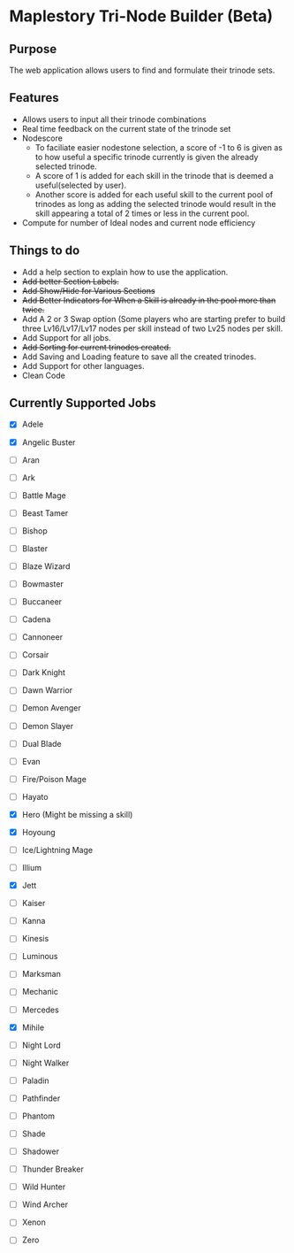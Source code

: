 # Maplestory Tri-Node Builder (Beta)

## Purpose
The web application allows users to find and formulate their trinode sets.

## Features

- Allows users to input all their trinode combinations
- Real time feedback on the current state of the trinode set
- Nodescore
  - To faciliate easier nodestone selection, a score of -1 to 6 is given as to how useful a specific trinode currently is given the already selected trinode. 
  - A score of 1 is added for each skill in the trinode that is deemed a useful(selected by user). 
  - Another score is added for each useful skill to the current pool of trinodes as long as adding the selected trinode would result in the skill appearing a total of 2 times or less in the current pool.
- Compute for number of Ideal nodes and current node efficiency

## Things to do

- Add a help section to explain how to use the application.
- ~~Add better Section Labels.~~
- ~~Add Show/Hide for Various Sections~~
- ~~Add Better Indicators for When a Skill is already in the pool more than twice.~~
- Add A 2 or 3 Swap option (Some players who are starting prefer to build three Lv16/Lv17/Lv17 nodes per skill instead of two Lv25 nodes per skill.
- Add Support for all jobs.
- ~~Add Sorting for current trinodes created.~~
- Add Saving and Loading feature to save all the created trinodes.
- Add Support for other languages.
- Clean Code

## Currently Supported Jobs

- [X] Adele
- [X] Angelic Buster
- [ ] Aran
- [ ] Ark
- [ ] Battle Mage
- [ ] Beast Tamer
- [ ] Bishop
- [ ] Blaster
- [ ] Blaze Wizard
- [ ] Bowmaster
- [ ] Buccaneer
- [ ] Cadena
- [ ] Cannoneer
- [ ] Corsair
- [ ] Dark Knight
- [ ] Dawn Warrior
- [ ] Demon Avenger
- [ ] Demon Slayer
- [ ] Dual Blade
- [ ] Evan
- [ ] Fire/Poison Mage
- [ ] Hayato
- [X] Hero (Might be missing a skill)
- [X] Hoyoung
- [ ] Ice/Lightning Mage
- [ ] Illium
- [X] Jett
- [ ] Kaiser
- [ ] Kanna
- [ ] Kinesis
- [ ] Luminous
- [ ] Marksman
- [ ] Mechanic
- [ ] Mercedes
- [X] Mihile
- [ ] Night Lord
- [ ] Night Walker
- [ ] Paladin
- [ ] Pathfinder
- [ ] Phantom
- [ ] Shade
- [ ] Shadower
- [ ] Thunder Breaker
- [ ] Wild Hunter
- [ ] Wind Archer
- [ ] Xenon
- [ ] Zero

